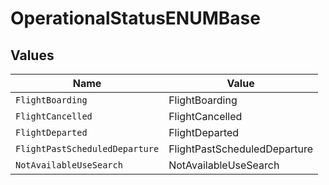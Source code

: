 # OperationalStatusENUMBase


## Values

| Name                           | Value                          |
| ------------------------------ | ------------------------------ |
| `FlightBoarding`               | FlightBoarding                 |
| `FlightCancelled`              | FlightCancelled                |
| `FlightDeparted`               | FlightDeparted                 |
| `FlightPastScheduledDeparture` | FlightPastScheduledDeparture   |
| `NotAvailableUseSearch`        | NotAvailableUseSearch          |